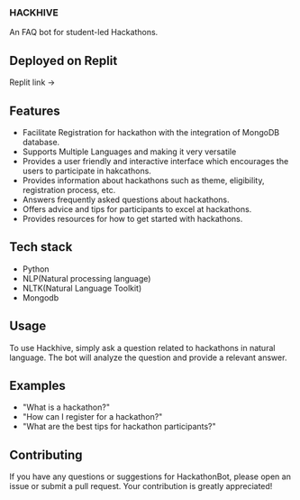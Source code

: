 ### HACKHIVE

An FAQ bot for student-led Hackathons.

## Deployed on Replit 
Replit link -> 


## Features

- Facilitate Registration for hackathon with the integration of MongoDB database.
- Supports Multiple Languages and making it very versatile
- Provides a user friendly and interactive interface which encourages the users to participate in hakcathons.
- Provides information about hackathons such as theme, eligibility, registration process, etc.
- Answers frequently asked questions about hackathons.
- Offers advice and tips for participants to excel at hackathons.
- Provides resources for how to get started with hackathons.

## Tech stack 
- Python
- NLP(Natural processing language)
- NLTK(Natural Language Toolkit)
- Mongodb

## Usage

To use Hackhive, simply ask a question related to hackathons in natural language. The bot will analyze the question and provide a relevant answer.

## Examples

- "What is a hackathon?"
- "How can I register for a hackathon?"
- "What are the best tips for hackathon participants?"

## Contributing

If you have any questions or suggestions for HackathonBot, please open an issue or submit a pull request. Your contribution is greatly appreciated!

